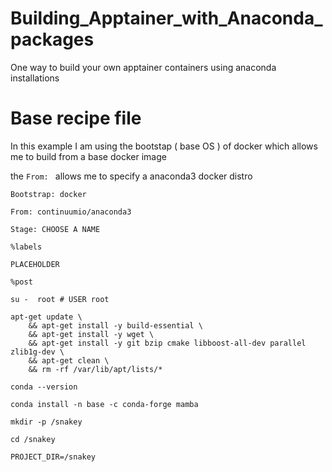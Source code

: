 # Building_Apptainer_with_Anaconda_packages
One way to build your own apptainer containers using anaconda installations

# Base recipe file 

In this example I am using the bootstap ( base OS ) of docker which allows me to build from a base docker image

the ```From: ``` allows me to specify a anaconda3 docker distro

```
Bootstrap: docker

From: continuumio/anaconda3

Stage: CHOOSE A NAME

%labels

PLACEHOLDER

%post

su -  root # USER root

apt-get update \
    && apt-get install -y build-essential \
    && apt-get install -y wget \
    && apt-get install -y git bzip cmake libboost-all-dev parallel zlib1g-dev \
    && apt-get clean \
    && rm -rf /var/lib/apt/lists/*

conda --version

conda install -n base -c conda-forge mamba

mkdir -p /snakey

cd /snakey

PROJECT_DIR=/snakey
```
